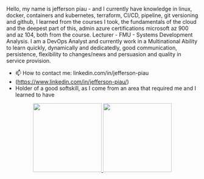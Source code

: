 Hello, my name is jefferson piau - and I currently have knowledge in linux, docker, containers and kubernetes, terraform, CI/CD, pipeline, git versioning and github, I learned from the courses I took, the fundamentals of the cloud and the deepest part of this, admin azure certifications microsoft az 900 and az 104, both from the course.
Lecturer - FMU - Systems Development Analysis.
I am a DevOps Analyst and currently work in a Multinational
Ability to learn quickly, dynamically and dedicatedly, good communication, persistence, flexibility to changes/news and persuasion and quality in service provision.
- 📫 How to contact me: linkedin.com/in/jefferson-piau
- (https://www.linkedin.com/in/jefferson-piau/)
- Holder of a good softskill, as I come from an area that required me and I learned to have

<div align="center">
  <a href="https://github.com/devjeffersonpiau">
  <img height="180em" src="https://github-readme-stats.vercel.app/api?username=devjeffersonpiau&show_icons=false&theme=dark&include_all_commits=true&count_private=true"/>
  <img height="180em" src="https://github-readme-stats.vercel.app/api/top-langs/?username=devjeffersonpiau&layout=compact&langs_count=7&theme=dark"/>
    </div>
 
